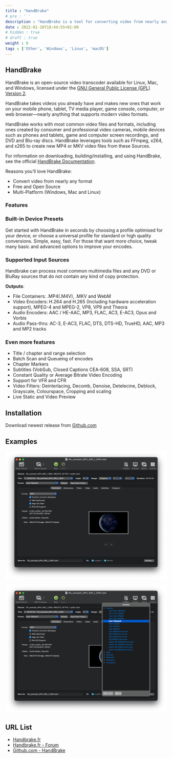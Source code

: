 ```yaml
---
title : "HandBrake"
# pre : ' '
description : "HandBrake is a tool for converting video from nearly any format to a selection of modern, widely supported codecs."
date : 2022-01-10T18:44:55+01:00
# hidden : true
# draft : true
weight : 0
tags : ['Other', 'Windows', 'Linux', 'macOS']
---
```


## HandBrake

HandBrake is an open-source video transcoder available for Linux, Mac, and Windows, licensed under the [GNU General Public License (GPL) Version 2](https://github.com/HandBrake/HandBrake/blob/master/LICENSE).

HandBrake takes videos you already have and makes new ones that work on your mobile phone, tablet, TV media player, game console, computer, or web browser—nearly anything that supports modern video formats.

HandBrake works with most common video files and formats, including ones created by consumer and professional video cameras, mobile devices such as phones and tablets, game and computer screen recordings, and DVD and Blu-ray discs. HandBrake leverages tools such as FFmpeg, x264, and x265 to create new MP4 or MKV video files from these Sources.

For information on downloading, building/installing, and using HandBrake, see the official [HandBrake Documentation](https://handbrake.fr/docs).

Reasons you’ll love HandBrake:

- Convert video from nearly any format
- Free and Open Source
- Multi-Platform (Windows, Mac and Linux)

### Features

### Built-in Device Presets

Get started with HandBrake in seconds by choosing a profile optimised for your device, or choose a universal profile for standard or high quality conversions. Simple, easy, fast. For those that want more choice, tweak many basic and advanced options to improve your encodes.

### Supported Input Sources

Handbrake can process most common multimedia files and any DVD or BluRay sources that do not contain any kind of copy protection.

**Outputs**:

- File Containers: .MP4(.M4V), .MKV and WebM
- Video Encoders: H.264 and H.265 (Including hardware acceleration support), MPEG-4 and MPEG-2, VP8, VP9 and Theora
- Audio Encoders: AAC / HE-AAC, MP3, FLAC, AC3, E-AC3, Opus and Vorbis
- Audio Pass-thru: AC-3, E-AC3, FLAC, DTS, DTS-HD, TrueHD, AAC, MP3 and MP2 tracks

### Even more features

- Title / chapter and range selection
- Batch Scan and Queueing of encodes
- Chapter Markers
- Subtitles (VobSub, Closed Captions CEA-608, SSA, SRT)
- Constant Quality or Average Bitrate Video Encoding
- Support for VFR and CFR
- Video Filters: Deinterlacing, Decomb, Denoise, Detelecine, Deblock, Grayscale, Colourspace, Cropping and scaling
- Live Static and Video Preview

## Installation

Download newest release from [Github.com](https://github.com/HandBrake/HandBrake/releases)

## Examples

![example](images/example1.png)

![example](images/example2.png)

## URL List

- [Handbrake.fr](https://handbrake.fr/)
- [Handbrake.fr - Forum](https://forum.handbrake.fr/)
- [Github.com - HandBrake](https://github.com/HandBrake/HandBrake)
